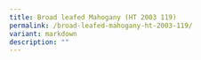 ```yaml
---
title: Broad leafed Mahogany (HT 2003 119)
permalink: /broad-leafed-mahogany-ht-2003-119/
variant: markdown
description: ""
---
```

